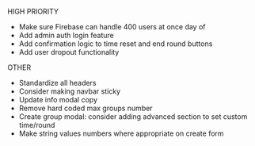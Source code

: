 HIGH PRIORITY

- Make sure Firebase can handle 400 users at once day of
- Add admin auth login feature
- Add confirmation logic to time reset and end round buttons
- Add user dropout functionality

OTHER

- Standardize all headers
- Consider making navbar sticky
- Update info modal copy
- Remove hard coded max groups number
- Create group modal: consider adding advanced section to set custom time/round
- Make string values numbers where appropriate on create form
